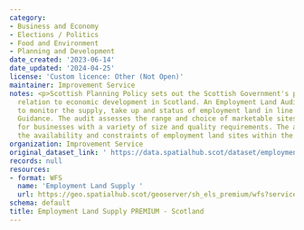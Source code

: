 ```yaml
---
category:
- Business and Economy
- Elections / Politics
- Food and Environment
- Planning and Development
date_created: '2023-06-14'
date_updated: '2024-04-25'
license: 'Custom licence: Other (Not Open)'
maintainer: Improvement Service
notes: <p>Scottish Planning Policy sets out the Scottish Government's policies in
  relation to economic development in Scotland. An Employment Land Audit is produced
  to monitor the supply, take up and status of employment land in line with National
  Guidance. The audit assesses the range and choice of marketable sites and locations
  for businesses with a variety of size and quality requirements. The audit identifies
  the availability and constraints of employment land sites within the local authority.</p>
organization: Improvement Service
original_dataset_link: ' https://data.spatialhub.scot/dataset/employment_land_supply_premium-is'
records: null
resources:
- format: WFS
  name: 'Employment Land Supply '
  url: https://geo.spatialhub.scot/geoserver/sh_els_premium/wfs?service=wfs&typeName=sh_els_premium:pub_els_premium
schema: default
title: Employment Land Supply PREMIUM - Scotland
---
```

